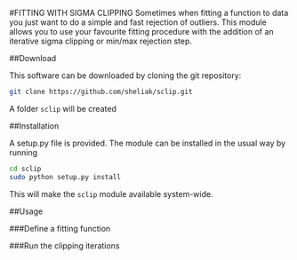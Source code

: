 #FITTING WITH SIGMA CLIPPING
Sometimes when fitting a function to data you just want to do a simple and fast rejection of outliers. This module allows you to use your favourite fitting procedure with the addition of an iterative sigma clipping or min/max rejection step.

##Download

This software can be downloaded by cloning the git repository:

```bash
git clone https://github.com/sheliak/sclip.git
```

A folder `sclip` will be created

##Installation

A setup.py file is provided. The module can be installed in the usual way by running

```bash
cd sclip
sudo python setup.py install 
```
This will make the `sclip` module available system-wide.

##Usage

###Define a fitting function

###Run the clipping iterations
